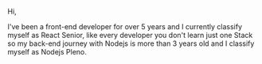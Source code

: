 Hi,

I've been a front-end developer for over 5 years and I currently classify myself as React Senior, like every developer you don't learn just one Stack so my back-end journey with Nodejs is more than 3 years old and I classify myself as Nodejs Pleno.
